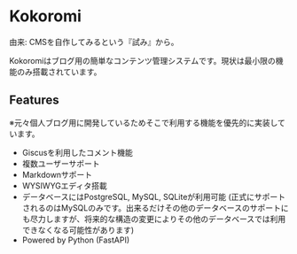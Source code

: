 # Kokoromi
由来: CMSを自作してみるという『試み』から。

Kokoromiはブログ用の簡単なコンテンツ管理システムです。現状は最小限の機能のみ搭載されています。

## Features
※元々個人ブログ用に開発しているためそこで利用する機能を優先的に実装しています。

* Giscusを利用したコメント機能
* 複数ユーザーサポート
* Markdownサポート
* WYSIWYGエディタ搭載
* データベースにはPostgreSQL, MySQL, SQLiteが利用可能 (正式にサポートされるのはMySQLのみです。出来るだけその他のデータベースのサポートにも尽力しますが、将来的な構造の変更によりその他のデータベースでは利用できなくなる可能性があります)
* Powered by Python (FastAPI)